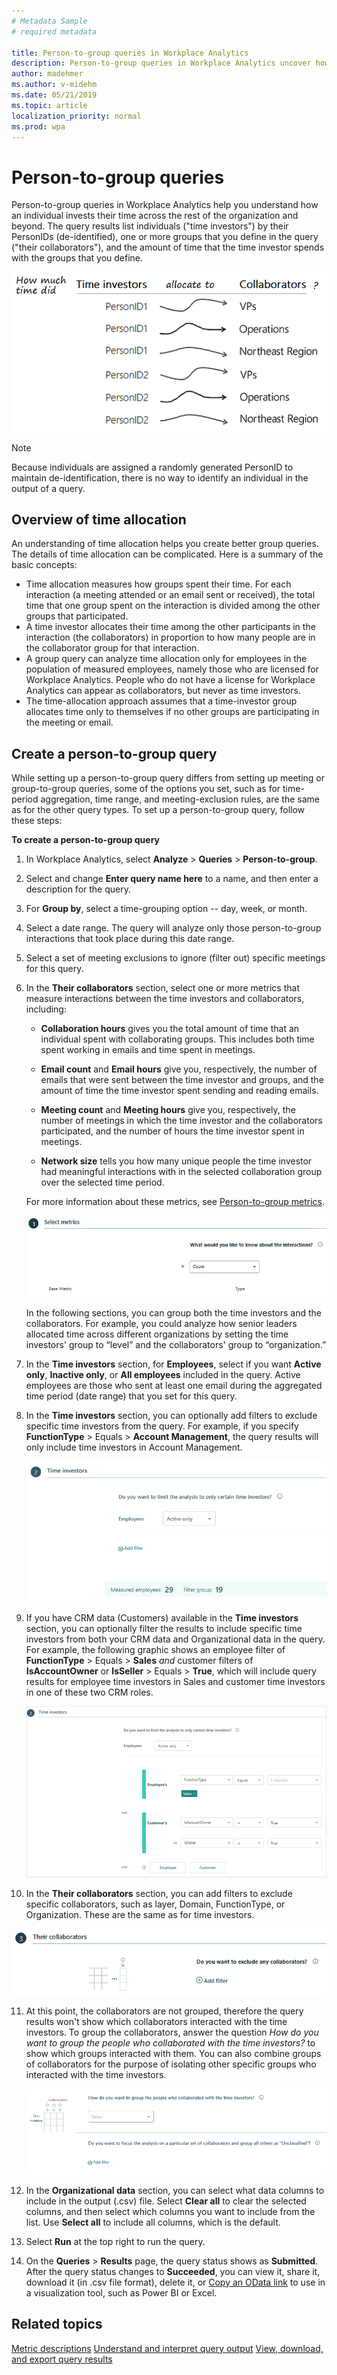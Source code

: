```yaml
---
# Metadata Sample
# required metadata

title: Person-to-group queries in Workplace Analytics
description: Person-to-group queries in Workplace Analytics uncover how an individual invested their time across the rest of the organization and beyond
author: madehmer
ms.author: v-midehm
ms.date: 05/21/2019
ms.topic: article
localization_priority: normal 
ms.prod: wpa
---
```


# Person-to-group queries

Person-to-group queries in Workplace Analytics help you understand how an individual invests their time across the rest of the organization and beyond. The query results list individuals ("time investors") by their PersonIDs (de-identified), one or more groups that you define in the query ("their collaborators"), and the amount of time that the time investor spends with the groups that you define.

![Time investors allocate time to groups](../Images/WpA/tutorials/p2g-query.png)

> [!Note]
> Because individuals are assigned a randomly generated PersonID to maintain de-identification, there is no way to identify an individual in the output of a query.

## Overview of time allocation

An understanding of time allocation helps you create better group queries. The details of time allocation can be complicated. Here is a summary of the basic concepts:

* Time allocation measures how groups spent their time. For each interaction (a meeting attended or an email sent or received), the total time that one group spent on the interaction is divided among the other groups that participated.
* A time investor allocates their time among the other participants in the interaction (the collaborators) in proportion to how many people are in the collaborator group for that interaction.
* A group query can analyze time allocation only for employees in the population of measured employees, namely those who are licensed for Workplace Analytics. People who do not have a license for Workplace Analytics can appear as collaborators, but never as time investors.
* The time-allocation approach assumes that a time-investor group allocates time only to themselves if no other groups are participating in the meeting or email.

## Create a person-to-group query

While setting up a person-to-group query differs from setting up meeting or group-to-group queries, some of the options you set, such as for time-period aggregation, time range, and meeting-exclusion rules, are the same as for the other query types. To set up a person-to-group query, follow these steps:

**To create a person-to-group query**

1. In Workplace Analytics, select **Analyze** > **Queries** > **Person-to-group**.
2. Select and change **Enter query name here** to a name, and then enter a description for the query.
3. For **Group by**, select a time-grouping option -- day, week, or month.
4. Select a date range. The query will analyze only those person-to-group interactions that took place during this date range.
5. Select a set of meeting exclusions to ignore (filter out) specific meetings for this query.
6. In the **Their collaborators** section, select one or more metrics that measure interactions between the time investors and collaborators, including:

    * **Collaboration hours** gives you the total amount of time that an individual spent with collaborating groups. This includes both time spent working in emails and time spent in meetings.

    * **Email count** and **Email hours** give you, respectively, the number of emails that were sent between the time investor and groups, and the amount of time the time investor spent sending and reading emails.

    * **Meeting count** and **Meeting hours** give you, respectively, the number of meetings in which the time investor and the collaborators participated, and the number of hours the time investor spent in meetings.

    * **Network size** tells you how many unique people the time investor had meaningful interactions with in the selected collaboration group over the selected time period.

   For more information about these metrics, see [Person-to-group metrics](../use/metric-definitions.md#person-to-group-metrics).

      ![Select metrics](../Images/WpA/tutorials/g2g-01-select-metrics.png)

    In the following sections, you can group both the time investors and the collaborators. For example, you could analyze how senior leaders allocated time across different organizations by setting the time investors' group to “level” and the collaborators' group to “organization.”
7. In the **Time investors** section, for **Employees**, select if you want **Active only**, **Inactive only**, or **All employees** included in the query. Active employees are those who sent at least one email during the aggregated time period (date range) that you set for this query.
8. In the **Time investors** section, you can optionally add filters to exclude specific time investors from the query. For example, if you specify **FunctionType** > Equals > **Account Management**, the query results will only include time investors in Account Management.

   ![Group and filter time investors](../Images/WpA/tutorials/p2g-time-investors.png)

9. If you have CRM data (Customers) available in the **Time investors** section, you can optionally filter the results to include specific time investors from both your CRM data and Organizational data in the query. For example, the following graphic shows an employee filter of **FunctionType** > Equals > **Sales** *and* customer filters of **IsAccountOwner** or **IsSeller** > Equals > **True**, which will include query results for employee time investors in Sales and customer time investors in one of these two CRM roles.

   ![Group and filter time investors for CRM](../Images/WpA/tutorials/p2g-time-investors-crm.png)

10. In the **Their collaborators** section, you can add filters to exclude specific collaborators, such as layer, Domain, FunctionType, or Organization. These are the same as for time investors.

   ![Exclude collaborators](../Images/WpA/tutorials/g2g-03-exclude-collaborators.png)

11. At this point, the collaborators are not grouped, therefore the query results won't show which collaborators interacted with the time investors. To group the collaborators, answer the question *How do you want to group the people who collaborated with the time investors?* to show which groups interacted with them. You can also combine groups of collaborators for the purpose of isolating other specific groups who interacted with the time investors.

    ![Group collaborators](../Images/WpA/tutorials/g2g-04-group-collaborators.png)

12. In the **Organizational data** section, you can select what data columns to include in the output (.csv) file. Select **Clear all** to clear the selected columns, and then select which columns you want to include from the list. Use **Select all** to include all columns, which is the default.
13. Select **Run** at the top right to run the query.
14. On the **Queries** > **Results** page, the query status shows as **Submitted**. After the query status changes to **Succeeded**, you can view it, share it, download it (in .csv file format), delete it, or [Copy an OData link](https://docs.microsoft.com/en-us/workplace-analytics/use/view-download-and-export-query-results#get-a-link-for-odata-feed-that-you-can-use-in-power-bi) to use in a visualization tool, such as Power BI or Excel.

## Related topics

[Metric descriptions](../Use/Metric-definitions.md)
[Understand and interpret query output](../Use/csv-query-output-file.md)
[View, download, and export query results](../Use/View-download-and-export-query-results.md)
